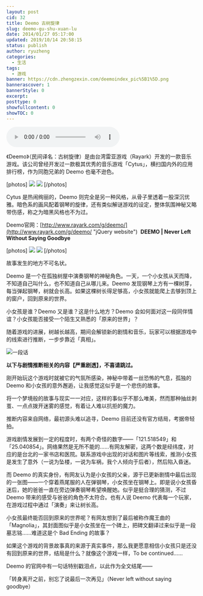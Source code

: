 ```yaml
---
layout: post
cid: 32
title: Deemo 古树旋律
slug: deemo-gu-shu-xuan-lu
date: 2014/01/27 05:17:00
updated: 2019/10/14 20:58:15
status: publish
author: ryuzheng
categories: 
  - 生活
tags: 
  - 游戏
banner: https://cdn.zhengzexin.com/deemoindex_pic%5B1%5D.png
bannerascover: 1
bannerStyle: 0
excerpt: 
posttype: 0
showfullcontent: 0
showTOC: 0
---
```



<audio controls="" name="deemo-nine point night" src="https://cdn.zhengzexin.com/deemo1-07%20nine%20point%20eight.mp3" style="margin: auto; top: 0; right: 0; bottom: 0; left: 0;"></audio>

《Deemo》（民间译名：古树旋律）是由台湾雷亚游戏（Rayark）开发的一款音乐游戏。该公司曾经开发过一款极其优秀的音乐游戏「Cytus」，横扫国内外的应用排行榜，作为同胞兄弟的 Deemo 也毫不逊色。

[photos]
![](https://cdn.zhengzexin.com/deemo.png)
![](https://cdn.zhengzexin.com/deemoben_cytus_banner%5B1%5D.png)
[/photos]

Cytus 是热闹绚丽的，Deemo 则完全是另一种风格，从骨子里透着一股深沉优雅。暗色系的画风配着钢琴的旋律，还有类似解谜游戏的设定，整体氛围神秘又略带伤感，称之为暗黑风格也不为过。

Deemo官网：[http://www.rayark.com/g/deemo/](http://www.rayark.com/g/deemo/ "jQuery website")&nbsp;&nbsp;**DEEMO | Never Left Without Saying Goodbye**

[photos]
![](https://cdn.zhengzexin.com/deemoindex_pic%5B1%5D.png)
![](https://cdn.zhengzexin.com/deemoabout_pic%5B1%5D.png)
[/photos]

故事发生的地方不可名状。

Deemo 是一个在孤独树屋中演奏钢琴的神秘角色。一天，一个小女孩从天而降，不知道自己叫什么，也不知道自己从哪儿来。Deemo 发现钢琴上方有一棵树芽，每当弹起钢琴，树就会长高。如果这棵树长得足够高，小女孩就能爬上去够到顶上的窗户，回到原来的世界。

小女孩是谁？Deemo 又是谁？这是什么地方？Deemo 会如何面对这一段同伴情谊？小女孩能否接受一个陌生又熟悉的「原来的世界」？

随着游戏的进展，树越长越高，期间会解锁新的剧情和音乐，玩家可以根据游戏中的线索进行推断，一步步靠近「真相」。

![一段话](https://cdn.zhengzexin.com/deemoabout_txt%5B1%5D.png)

**以下与剧情推断相关的内容【严重剧透】，不喜请跳过。**

刚开始玩这个游戏时就被它的气氛所感染，神秘中带着一丝恐怖的气息，孤独的 Deemo 和小女孩的意外邂逅，让我感觉这似乎是一个悲伤的故事。

将一个梦境般的故事与现实一一对应，这样的事似乎不那么唯美，然而那种抽丝剥茧、一点点拨开迷雾的感觉，有着让人难以抗拒的魔力。

推断内容来自网络，最初源头难以追寻，Deemo 目前还没有官方结局，考据帝轻拍。

游戏剧情发展到一定的程度时，有两个奇怪的数字&mdash;&mdash;「121.518549」和「25.040854」。网络果然是无所不能的&hellip;&hellip;有网友解密，这两个数是经纬度，对应的是台北的一家书店和医院。联系游戏中出现的对话和图片等线索，推测小女孩是发生了意外（一说为坠楼，一说为车祸，我个人倾向于后者），然后陷入昏迷。

而 Deemo 的真实身份，有网友认为是小女孩的父亲，源于已更新剧情中最后出现的一张图&mdash;&mdash;一个穿着燕尾服的人在弹钢琴，小女孩坐在钢琴上。即是说小女孩昏迷后，她的爸爸一直在旁边弹奏钢琴希望唤醒她。似乎是挺合理的猜测，不过 Deemo 带来的感受与爸爸的角色不太符合。也有人说 Deemo 代表每一个玩家，在游戏过程中通过「演奏」来让树长高。

小女孩最终能否回到原来的世界呢？有网友想到了最后被称作魔王曲的「Magnolia」，其封面图似乎是小女孩坐在一个碑上，把碑文翻译过来似乎是一段墓志铭&hellip;&hellip;难道这是个 Bad Ending 的故事？

如果这个游戏的背景故事真的来源于真实事件，那么我更愿意相信小女孩只是还没有回到原来的世界，结局是什么？就像这个游戏一样，To be continued&hellip;&hellip;

Deemo 的官网中有一句话特别戳泪点，以此作为全文结尾&mdash;&mdash;

「转身离开之前，别忘了说最后一次再见」（Never left without saying goodbye）